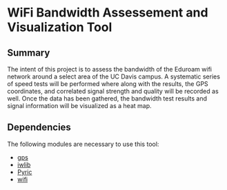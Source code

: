 # WiFi Bandwidth Assessement and Visualization Tool

## Summary
    
The intent of this project is to assess the bandwidth of the Eduroam wifi
network around a select area of the UC Davis campus. A systematic series 
of speed tests will be performed where along with the results, the GPS 
coordinates, and correlated signal strength and quality will be recorded 
as well. Once the data has been gathered, the bandwidth test results and 
signal information will be visualized as a heat map.

## Dependencies

The following modules are necessary to use this tool:

* [gps](http://catb.org/gpsd/)
* [iwlib](https://github.com/nathan-hoad/python-iwlib)
* [Pyric](https://github.com/wraith-wireless/PyRIC)
* [wifi](https://wifi.readthedocs.io/en/latest/index.html)
